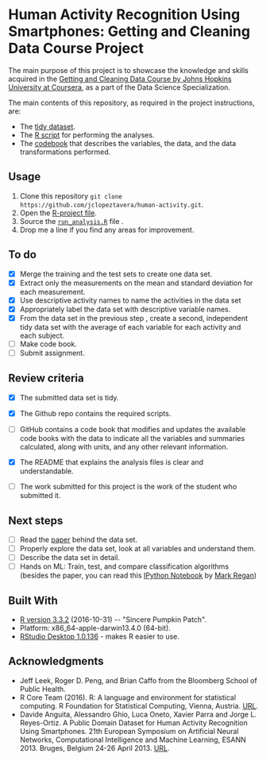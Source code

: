 # Human Activity Recognition Using Smartphones: Getting and Cleaning Data Course Project

The main purpose of this project is to showcase the knowledge and skills acquired in the [Getting and Cleaning Data Course by Johns Hopkins University at Coursera](https://www.coursera.org/learn/data-cleaning
), as a part of the Data Science Specialization. 




The main contents of this repository, as required in the project instructions, are:

* The [tidy dataset](https://github.com/jclopeztavera/human-activity/blob/master/data/tidy/tidy_data.csv).
* The [R script](https://github.com/jclopeztavera/human-activity/blob/master/R/run_analysis.R) for performing the analyses.
* The [codebook](https://github.com/jclopeztavera/human-activity/blob/master/R/CodeBook.md) that describes the variables, the data, and the data transformations performed.


## Usage

1. Clone this repository `git clone https://github.com/jclopeztavera/human-activity.git`.
2. Open the [R-project file](https://github.com/jclopeztavera/human-activity/blob/master/human-activity.Rproj).
3. Source the [`run_analysis.R`](https://github.com/jclopeztavera/human-activity/blob/master/R/run_analysis.R) file .
4. Drop me a line if you find any areas for improvement.


## To do

- [x] Merge the training and the test sets to create one data set.
- [x] Extract only the measurements on the mean and standard deviation for each measurement.
- [x] Use descriptive activity names to name the activities in the data set
- [x] Appropriately label the data set with descriptive variable names.
- [x] From the data set in the previous step , create a second, independent tidy data set with the average of each variable for each activity and each subject.
- [ ] Make code book.
- [ ] Submit assignment.

## Review criteria

- [x] The submitted data set is tidy.
- [x] The Github repo contains the required scripts.
- [ ] GitHub contains a code book that modifies and updates the available code books with the data to indicate all the variables and summaries calculated, along with units, and any other relevant information.
- [x] The README that explains the analysis files is clear and understandable.
- [ ] The work submitted for this project is the work of the student who submitted it.


## Next steps 

- [ ] Read the [paper](http://arxiv.org/pdf/1401.8212.pdf) behind the data set.
- [ ] Properly explore the data set, look at all variables and understand them.
- [ ] Describe the data set in detail. 
- [ ] Hands on ML: Train, test, and compare classification algorithms (besides the paper, you can read this [IPython Notebook](https://github.com/markdregan/K-Nearest-Neighbors-with-Dynamic-Time-Warping/blob/master/K_Nearest_Neighbor_Dynamic_Time_Warping.ipynb) by [Mark Regan](https://github.com/markdregan))

## Built With

* [R version 3.3.2](https://cran.r-project.org/src/base/R-3/) (2016-10-31) -- "Sincere Pumpkin Patch".
* Platform: x86_64-apple-darwin13.4.0 (64-bit).
* [RStudio Desktop 1.0.136](https://www.rstudio.com/products/rstudio/download/) - makes R easier to use.


## Acknowledgments

* Jeff Leek, Roger D. Peng, and Brian Caffo from the Bloomberg School of Public Health.
* R Core Team (2016). R: A language and environment for statistical computing. R Foundation for Statistical Computing, Vienna, Austria. [URL](https://www.R-project.org/).
* Davide Anguita, Alessandro Ghio, Luca Oneto, Xavier Parra and Jorge L. Reyes-Ortiz. A Public Domain Dataset for Human Activity Recognition Using Smartphones. 21th European Symposium on Artificial Neural Networks, Computational Intelligence and Machine Learning, ESANN 2013. Bruges, Belgium 24-26 April 2013. [URL](http://archive.ics.uci.edu/ml/datasets/Human+Activity+Recognition+Using+Smartphones).
